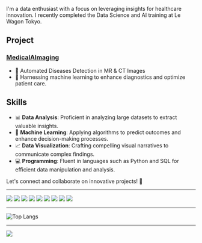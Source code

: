 I'm a data enthusiast with a focus on leveraging insights for healthcare innovation. 
I recently completed the Data Science and AI training at Le Wagon Tokyo.

## Project

### [MedicalAImaging](https://github.com/rkassila/Medical_AImaging)

- 🩻 Automated Diseases Detection in MR & CT Images
- 🤖 Harnessing machine learning to enhance diagnostics and optimize patient care.

## Skills

- 📊 **Data Analysis**: Proficient in analyzing large datasets to extract valuable insights.
- 🧠 **Machine Learning**: Applying algorithms to predict outcomes and enhance decision-making processes.
- 📈 **Data Visualization**: Crafting compelling visual narratives to communicate complex findings.
- 💻 **Programming**: Fluent in languages such as Python and SQL for efficient data manipulation and analysis.

Let's connect and collaborate on innovative projects! 🚀

---
![](https://img.shields.io/badge/Language-Python-informational?style=flat&logo=python&logoColor=white&color=00008B)
![](https://img.shields.io/badge/Pandas-Data-00008B?style=flat&logo=pandas&logoColor=white)
![](https://img.shields.io/badge/Scikit--learn-Machine%20Learning-00008B?style=flat&logo=scikit-learn&logoColor=white)
![](https://img.shields.io/badge/TensorFlow-Deep%20Learning-00008B?style=flat&logo=tensorflow&logoColor=white)
![](https://img.shields.io/badge/SQL-Database-00008B?style=flat&logo=sql&logoColor=white)
![](https://img.shields.io/badge/Jupyter-Notebook-00008B?style=flat&logo=jupyter&logoColor=white)
![](https://img.shields.io/badge/Docker-Container-00008B?style=flat&logo=docker&logoColor=white)
![](https://img.shields.io/badge/Fast-API-00008B?style=flat&logo=fastapi&logoColor=white)
![](https://img.shields.io/badge/Google%20Cloud-Services-00008B?style=flat&logo=googlecloud&logoColor=white)

---
![Top Langs](https://github-readme-stats.vercel.app/api/top-langs/?username=rkassila&hide=Jupyter%20Notebook&layout=compact)

---
![](https://komarev.com/ghpvc/?username=rkassila&color=00008B&style=flat)

